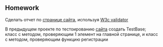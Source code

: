 ## Homework

Сделать отчет по [странице сайта](https://telranedu.web.app/login), используя [W3c validator](https://validator.w3.org/#validate_by_input)

В предыдущем проекте по тестоированию [сайта](https://demowebshop.tricentis.com/) создать TestBase; класс с методом, проверяющим 1 элемент на главной странице, и класс с методом, проверяющим функцию регистрации